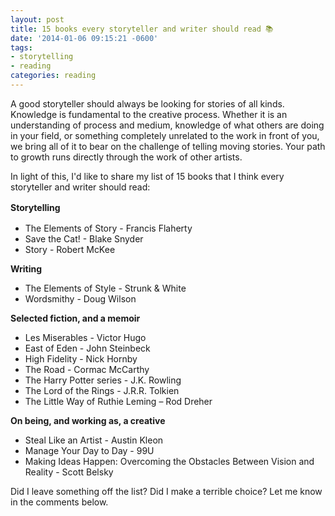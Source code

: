 ```yaml
---
layout: post
title: 15 books every storyteller and writer should read 📚
date: '2014-01-06 09:15:21 -0600'
tags:
- storytelling
- reading
categories: reading
---
```

<p>A good storyteller should always be looking for stories of all kinds. Knowledge is fundamental to the creative process. Whether it is an understanding of process and medium, knowledge of what others are doing in your field, or something completely unrelated to the work in front of you, we bring all of it to bear on the challenge of telling moving stories. Your path to growth runs directly through the work of other artists.</p>
<p>In light of this, I'd like to share my list of 15 books that I think every storyteller and writer should read:</p>
<p><b style="line-height: 1.5em;">Storytelling</b></p>
<ul>
<li>The Elements of Story - Francis Flaherty</li>
<li>Save the Cat! - Blake Snyder</li>
<li>Story - Robert McKee</li>
</ul>
<p><b>Writing</b></p>
<ul>
<li>The Elements of Style - Strunk &amp; White</li>
<li>Wordsmithy - Doug Wilson</li>
</ul>
<p><b>Selected fiction, and a memoir</b></p>
<ul>
<li>Les Miserables - Victor Hugo</li>
<li>East of Eden - John Steinbeck</li>
<li>High Fidelity - Nick Hornby</li>
<li>The Road - Cormac McCarthy</li>
<li>The Harry Potter series - J.K. Rowling</li>
<li>The Lord of the Rings - J.R.R. Tolkien</li>
<li>The Little Way of Ruthie Leming – Rod Dreher</li>
</ul>
<p><b>On being, and working as, a creative</b></p>
<ul>
<li>Steal Like an Artist - Austin Kleon</li>
<li>Manage Your Day to Day - 99U</li>
<li>Making Ideas Happen: Overcoming the Obstacles Between Vision and Reality - Scott Belsky</li>
</ul>
<p>Did I leave something off the list? Did I make a terrible choice? Let me know in the comments below.</p>
